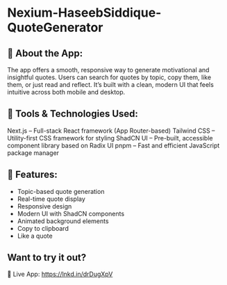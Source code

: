 # Nexium-HaseebSiddique-QuoteGenerator

## 🧾 About the App:

The app offers a smooth, responsive way to generate motivational and insightful quotes. Users can search for quotes by topic, copy them, like them, or just read and reflect. It’s built with a clean, modern UI that feels intuitive across both mobile and desktop.

## 🧰 Tools & Technologies Used:

Next.js – Full-stack React framework (App Router-based)
Tailwind CSS – Utility-first CSS framework for styling
ShadCN UI – Pre-built, accessible component library based on Radix UI
pnpm – Fast and efficient JavaScript package manager

## 🌟 Features:

- Topic-based quote generation
- Real-time quote display
- Responsive design
- Modern UI with ShadCN components
- Animated background elements
- Copy to clipboard
- Like a quote

## Want to try it out?

📌 Live App: https://lnkd.in/drDugXpV
